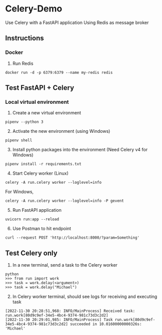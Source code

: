 # Celery-Demo
Use Celery with a FastAPI application
Using Redis as message broker


## Instructions
### Docker
1. Run Redis
```
docker run -d -p 6379:6379 --name my-redis redis
```

## Test FastAPI + Celery
### Local virtual environment
1. Create a new virtual environment
```
pipenv --python 3
```

2. Activate the new environment (using Windows)
```
pipenv shell
```

3. Install python packages into the environment (Need Celery v4 for Windows)
```
pipenv install -r requirements.txt
```

4. Start Celery worker (Linux)
```
celery -A run.celery worker --loglevel=info
```
For Windows,
```
celery -A run.celery worker --loglevel=info -P gevent
```

5. Run FastAPI application
```
uvicorn run:app --reload
```

6. Use Postman to hit endpoint
```
curl --request POST 'http://localhost:8000/?param=Something'
```



## Test Celery only
1. In a new terminal, send a task to the Celery worker
```
python
>>> from run import work
>>> task = work.delay(<argument>)
>>> task = work.delay("Michael")
```

2. In Celery worker terminal, should see logs for receiving and executing task
```
[2022-11-30 20:28:51,968: INFO/MainProcess] Received task: run.work[80d9c9ef-34e5-4bc4-9374-981c73d3c2d2]
[2022-11-30 20:29:01,985: INFO/MainProcess] Task run.work[80d9c9ef-34e5-4bc4-9374-981c73d3c2d2] succeeded in 10.01600000000326s: 'Michael'
```
